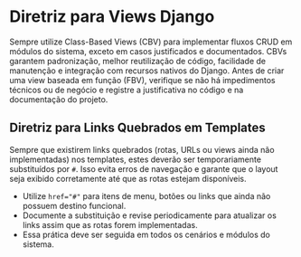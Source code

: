 # Diretriz para Views Django

Sempre utilize Class-Based Views (CBV) para implementar fluxos CRUD em módulos do sistema, exceto em casos justificados e documentados. CBVs garantem padronização, melhor reutilização de código, facilidade de manutenção e integração com recursos nativos do Django. Antes de criar uma view baseada em função (FBV), verifique se não há impedimentos técnicos ou de negócio e registre a justificativa no código e na documentação do projeto.

## Diretriz para Links Quebrados em Templates

Sempre que existirem links quebrados (rotas, URLs ou views ainda não implementadas) nos templates, estes deverão ser temporariamente substituídos por `#`. Isso evita erros de navegação e garante que o layout seja exibido corretamente até que as rotas estejam disponíveis.

- Utilize `href="#"` para itens de menu, botões ou links que ainda não possuem destino funcional.
- Documente a substituição e revise periodicamente para atualizar os links assim que as rotas forem implementadas.
- Essa prática deve ser seguida em todos os cenários e módulos do sistema.
